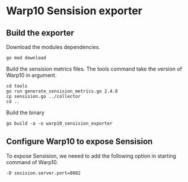 # Warp10 Sensision exporter

## Build the exporter

Download the modules dependencies.

```shell
go mod download
```

Build the sensision metrics files. The tools command take the version of Warp10 in argument.

```shell
cd tools
go run generate_sensision_metrics.go 2.4.0
cp sensision.go ../collector
cd ..
```

Build the binary

```shell
go build -a -o warp10_sensision_exporter
```

## Configure Warp10 to expose Sensision

To expose Sensision, we neeed to add the following option in starting command of Warp10.

```shell
-D sesision.server.port=8082
```
